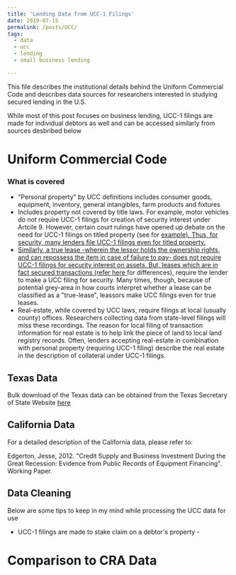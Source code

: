 ```yaml
---
title: 'Lending Data from UCC-1 Filings'
date: 2019-07-15
permalink: /posts/UCC/
tags:
  - data
  - ucc
  - lending
  - small business lending

---
```


This file describes the institutional details behind the Uniform Commercial Code and describes data sources for researchers interested in studying secured lending in the U.S.

While most of this post focuses on business lending, UCC-1 filings are made for individual debtors as well and can be accessed similarly from sources desbribed below 

Uniform Commercial Code 
======



<h3>What is covered</h3>

<ul>
  <li> "Personal property" by UCC definitions includes consumer goods, equipment, inventory, general intangibles, farm products and fixtures  </li>
  <li> Includes property not covered by title laws. For example, motor vehicles do not require UCC-1 filings for creation of security interest under Artcile 9. However, certain court rulings have opened up debate on the need for UCC-1 filings on titled property (see for <u><a href = "https://www.cscglobal.com/blog/court-finds-certificate-of-title-alone-not-sufficient-to-create-security-interest/" target =_blank> example). </u> Thus, for security, many lenders file UCC-1 filings even for titled property.      </li>
  <li> Similarly, a true lease -wherein the lessor holds the ownership rights, and can repossess the item in case of failure to pay- does not require UCC-1 filings for security interest on assets. But, leases which are in fact secured transactions (refer <a href = "https://www.nolo.com/legal-encyclopedia/the-ucc-commercial-lease-contracts.html" target =_blank> here </a> for differences), require the lender to make a UCC filing for security. Many times, though, because of potential grey-area in how courts interpret whether a lease can be classified as a "true-lease", leassors make UCC filings even for true leases.   </li>
  <li> Real-estate, while covered by UCC laws, require filings at local (usually county) offices. Researchers collecting data from state-level filings will miss these recordings. The reason for local filing of transaction information for real estate is to help link the piece of land to local land registry records. Often, lenders accepting real-estate in combination with personal property (requiring UCC-1 filing) describe the real estate in the description of collateral under UCC-1 filings.    </li>
</ul>


Texas Data
------

Bulk download of the Texas data can be obtained from the Texas Secretary of State Website 
<a href = "https://direct.sos.state.tx.us/help/help-ucc.asp?pg=bulk" target =_blank> here</a>
  


California Data
------

For  a detailed description of the California data, please refer to:

Edgerton, Jesse, 2012. "Credit Supply and Business Investment During the Great Recession: 
Evidence from Public Records of Equipment Financing". Working Paper.


Data Cleaning
-------

Below are some tips to keep in my mind while processing the UCC data for use

<ul>
  <li> UCC-1 filings are made to stake claim on a debtor's property - </li>
    
</ul>


Comparison to CRA Data
=========
